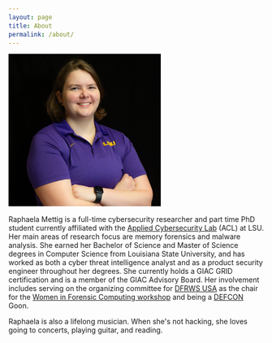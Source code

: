 ```yaml
---
layout: page
title: About
permalink: /about/
---
```


<img src="/assets/images/raphaela-headshot.jpg" height="300px" width="300px"/>


Raphaela Mettig is a full-time cybersecurity researcher and part time PhD student currently affiliated with the [Applied Cybersecurity Lab](https://www.lsu.edu/cybersecurity/applied-cybersecurity-lab/index.php) (ACL) at LSU. Her main areas of research focus are memory forensics and malware analysis. She earned her Bachelor of Science and Master of Science degrees in Computer Science from Louisiana State University, and has worked as both a cyber threat intelligence analyst and as a product security engineer throughout her degrees. She currently holds a GIAC GRID certification and is a member of the GIAC Advisory Board. Her involvement includes serving on the organizing committee for [DFRWS USA](https://dfrws.org/conferences/dfrws-usa-2024/#Committees) as the chair for the [Women in Forensic Computing workshop](https://www.lsu.edu/cybersecurity/events/winfc24.php) and being a [DEFCON](https://defcon.org/index.html) Goon.

Raphaela is also a lifelong musician. When she's not hacking, she loves going to concerts, playing guitar, and reading. 



